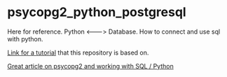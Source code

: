 # psycopg2_python_postgresql
Here for reference. Python &lt;---> Database. How to connect and use sql with python.

[Link for a tutorial](https://pynative.com/python-postgresql-tutorial/#h-python-postgresql-database-connection) that this repository is based on.


[Great article on psycopg2 and working with SQL / Python](https://realpython.com/python-sql-libraries/#postgresql)

